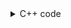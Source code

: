 <details><summary>C++ code</summary>

Runtime `42 ms` Beats `52.71%`.<br>
Memory `23.1 MB` Beats `13.96%`.

![](../../../../../assets/20221223190548.png)

</details>
